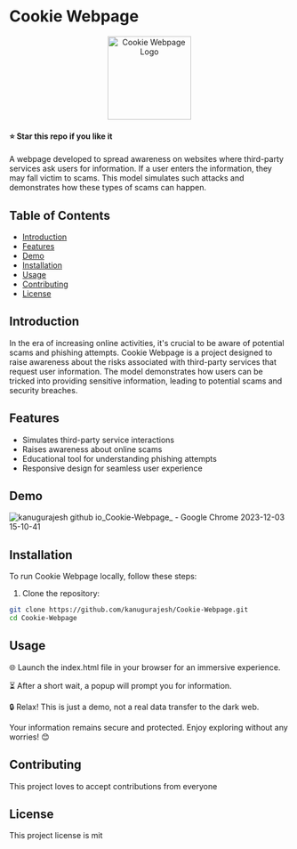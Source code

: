 # Cookie Webpage

<div align="center">
  <img src="https://github.com/kanugurajesh/Cookie-Webpage/assets/120458029/c6cca9cb-8b75-400d-b099-aa94d27a8bba" alt="Cookie Webpage Logo" width=150 height=150>
</div>

#### ⭐ Star this repo if you like it

A webpage developed to spread awareness on websites where third-party services ask users for information. If a user enters the information, they may fall victim to scams. This model simulates such attacks and demonstrates how these types of scams can happen.

## Table of Contents

- [Introduction](#introduction)
- [Features](#features)
- [Demo](#demo)
- [Installation](#installation)
- [Usage](#usage)
- [Contributing](#contributing)
- [License](#license)

## Introduction

In the era of increasing online activities, it's crucial to be aware of potential scams and phishing attempts. Cookie Webpage is a project designed to raise awareness about the risks associated with third-party services that request user information. The model demonstrates how users can be tricked into providing sensitive information, leading to potential scams and security breaches.

## Features

- Simulates third-party service interactions
- Raises awareness about online scams
- Educational tool for understanding phishing attempts
- Responsive design for seamless user experience

## Demo

![kanugurajesh github io_Cookie-Webpage_ - Google Chrome 2023-12-03 15-10-41](https://github.com/kanugurajesh/Cookie-Webpage/assets/120458029/919170d2-dc54-4adb-b490-34052f885dba)

## Installation

To run Cookie Webpage locally, follow these steps:

1. Clone the repository:

```bash
git clone https://github.com/kanugurajesh/Cookie-Webpage.git
cd Cookie-Webpage
```

## Usage

🌐 Launch the index.html file in your browser for an immersive experience.

⏳ After a short wait, a popup will prompt you for information.

🔒 Relax! This is just a demo, not a real data transfer to the dark web.

Your information remains secure and protected. Enjoy exploring without any worries! 😊

## Contributing

This project loves to accept contributions from everyone

## License

This project license is mit
